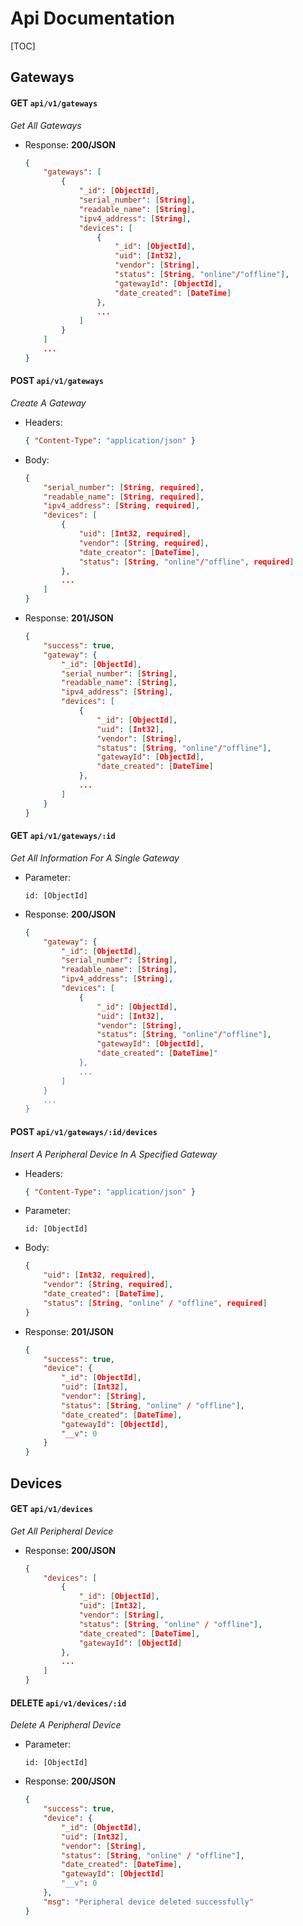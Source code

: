 # Api Documentation

[TOC]

## Gateways

#### GET `api/v1/gateways`

_Get All Gateways_

-   Response: **200/JSON**

    ```json
    {
        "gateways": [
            {
                "_id": [ObjectId],
                "serial_number": [String],
                "readable_name": [String],
                "ipv4_address": [String],
                "devices": [
                    {
                        "_id": [ObjectId],
                        "uid": [Int32],
                        "vendor": [String],
                        "status": [String, "online"/"offline"],
                        "gatewayId": [ObjectId],
                        "date_created": [DateTime]
                    },
                    ...
                ]
            }
        ]
        ...
    }
    ```

#### POST `api/v1/gateways`

_Create A Gateway_

-   Headers:

    ```json
    { "Content-Type": "application/json" }
    ```

-   Body:

    ```json
    {
        "serial_number": [String, required],
        "readable_name": [String, required],
        "ipv4_address": [String, required],
        "devices": [
            {
                "uid": [Int32, required],
                "vendor": [String, required],
                "date_creator": [DateTime],
                "status": [String, "online"/"offline", required]
            },
            ...
        ]
    }
    ```

-   Response: **201/JSON**

    ```json
    {
        "success": true,
        "gateway": {
            "_id": [ObjectId],
            "serial_number": [String],
            "readable_name": [String],
            "ipv4_address": [String],
            "devices": [
                {
                    "_id": [ObjectId],
                    "uid": [Int32],
                    "vendor": [String],
                    "status": [String, "online"/"offline"],
                    "gatewayId": [ObjectId],
                    "date_created": [DateTime]
                },
                ...
            ]
        }
    }
    ```

#### GET `api/v1/gateways/:id`

_Get All Information For A Single Gateway_

-   Parameter:

    ```
    id: [ObjectId]
    ```

-   Response: **200/JSON**

    ```json
    {
        "gateway": {
            "_id": [ObjectId],
            "serial_number": [String],
            "readable_name": [String],
            "ipv4_address": [String],
            "devices": [
                {
                    "_id": [ObjectId],
                    "uid": [Int32],
                    "vendor": [String],
                    "status": [String, "online"/"offline"],
                    "gatewayId": [ObjectId],
                    "date_created": [DateTime]"
                },
                ...
            ]
        }
        ...
    }
    ```

#### POST `api/v1/gateways/:id/devices`

_Insert A Peripheral Device In A Specified Gateway_

-   Headers:

    ```json
    { "Content-Type": "application/json" }
    ```

-   Parameter:

    ```
    id: [ObjectId]
    ```

-   Body:

    ```json
    {
    	"uid": [Int32, required],
    	"vendor": [String, required],
    	"date_created": [DateTime],
    	"status": [String, "online" / "offline", required]
    }
    ```

-   Response: **201/JSON**

    ```json
    {
    	"success": true,
    	"device": {
    		"_id": [ObjectId],
    		"uid": [Int32],
    		"vendor": [String],
    		"status": [String, "online" / "offline"],
    		"date_created": [DateTime],
    		"gatewayId": [ObjectId],
    		"__v": 0
    	}
    }
    ```

## Devices

#### GET `api/v1/devices`

_Get All Peripheral Device_

-   Response: **200/JSON**

    ```json
    {
        "devices": [
            {
                "_id": [ObjectId],
                "uid": [Int32],
                "vendor": [String],
                "status": [String, "online" / "offline"],
                "date_created": [DateTime],
    		    "gatewayId": [ObjectId]
            },
            ...
        ]
    }
    ```

#### DELETE `api/v1/devices/:id`

_Delete A Peripheral Device_

-   Parameter:

    ```
    id: [ObjectId]
    ```

-   Response: **200/JSON**

    ```json
    {
    	"success": true,
    	"device": {
            "_id": [ObjectId],
            "uid": [Int32],
            "vendor": [String],
            "status": [String, "online" / "offline"],
            "date_created": [DateTime],
            "gatewayId": [ObjectId]
    		"__v": 0
    	},
    	"msg": "Peripheral device deleted successfully"
    }
    ```
